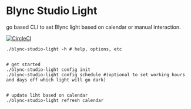 # Blync Studio Light

go based CLI to set Blync light based on calendar or manual interaction.



[![CircleCI](https://circleci.com/gh/eddiewebb/blync-studio-light.svg?style=svg)](https://circleci.com/gh/eddiewebb/blync-studio-light)

```
./blync-studio-light -h # help, options, etc


# get started
./blync-studio-light config init
./blync-studio-light config schedule #(optional to set working hours and days off which light will go dark)


# update liht based on calendar
./blync-studio-light refresh calendar 

```